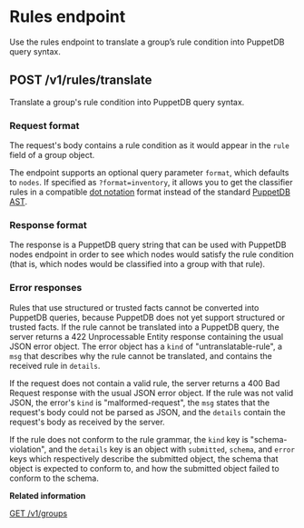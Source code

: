 # Rules endpoint

Use the rules endpoint to translate a group’s rule condition into PuppetDB query syntax.

## POST /v1/rules/translate

Translate a group's rule condition into PuppetDB query syntax.

### Request format

The request's body contains a rule condition as it would appear in the `rule` field of a group object.

The endpoint supports an optional query parameter `format`, which defaults to `nodes`. If specified as `?format=inventory`, it allows you to get the classifier rules in a compatible [dot notation](https://puppet.com/docs/puppetdb/latest/api/query/v4/ast.html#dot-notation) format instead of the standard [PuppetDB AST](https://puppet.com/docs/puppetdb/latest/api/query/v4/ast.html).

### Response format

The response is a PuppetDB query string that can be used with PuppetDB nodes endpoint in order to see which nodes would satisfy the rule condition \(that is, which nodes would be classified into a group with that rule\).

### Error responses

Rules that use structured or trusted facts cannot be converted into PuppetDB queries, because PuppetDB does not yet support structured or trusted facts. If the rule cannot be translated into a PuppetDB query, the server returns a 422 Unprocessable Entity response containing the usual JSON error object. The error object has a `kind` of "untranslatable-rule", a `msg` that describes why the rule cannot be translated, and contains the received rule in `details`.

If the request does not contain a valid rule, the server returns a 400 Bad Request response with the usual JSON error object. If the rule was not valid JSON, the error's `kind` is "malformed-request", the `msg` states that the request's body could not be parsed as JSON, and the `details` contain the request's body as received by the server.

If the rule does not conform to the rule grammar, the `kind` key is "schema-violation", and the `details` key is an object with `submitted`, `schema`, and `error` keys which respectively describe the submitted object, the schema that object is expected to conform to, and how the submitted object failed to conform to the schema.

**Related information**  


[GET /v1/groups](groups_endpoint.md#)

